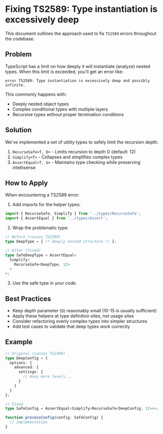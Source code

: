 
# Fixing TS2589: Type instantiation is excessively deep

This document outlines the approach used to fix `TS2589` errors throughout the codebase.

## Problem

TypeScript has a limit on how deeply it will instantiate (analyze) nested types. When this limit is exceeded, you'll get an error like:

```
error TS2589: Type instantiation is excessively deep and possibly infinite.
```

This commonly happens with:
- Deeply nested object types
- Complex conditional types with multiple layers
- Recursive types without proper termination conditions

## Solution

We've implemented a set of utility types to safely limit the recursion depth:

1. `RecurseSafe<T, D>` - Limits recursion to depth D (default: 12)
2. `Simplify<T>` - Collapses and simplifies complex types
3. `AssertEqual<T, U>` - Maintains type checking while preserving intellisense

## How to Apply

When encountering a TS2589 error:

1. Add imports for the helper types:
```typescript
import { RecurseSafe, Simplify } from '../types/RecurseSafe';
import { AssertEqual } from '../types/Assert';
```

2. Wrap the problematic type:
```typescript
// Before (causes TS2589)
type DeepType = { /* deeply nested structure */ };

// After (fixed)
type SafeDeepType = AssertEqual<
  Simplify<
    RecurseSafe<DeepType, 12>
  >
>;
```

3. Use the safe type in your code.

## Best Practices

- Keep depth parameter (`D`) reasonably small (10-15 is usually sufficient)
- Apply these helpers at type definition sites, not usage sites
- Consider refactoring overly complex types into simpler structures
- Add test cases to validate that deep types work correctly

## Example

```typescript
// Original (causes TS2589)
type DeepConfig = {
  options: {
    advanced: {
      settings: {
        // many more levels...
      }
    }
  }
};

// Fixed
type SafeConfig = AssertEqual<Simplify<RecurseSafe<DeepConfig, 12>>>;

function processConfig(config: SafeConfig) {
  // Implementation
}
```
